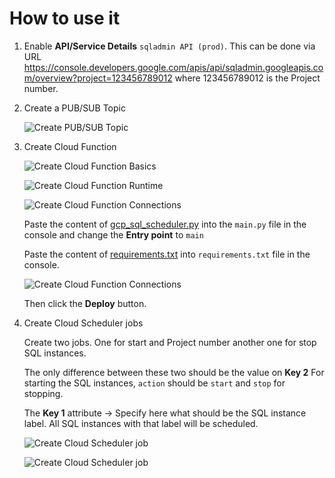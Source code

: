 # How to use it

1) Enable **API/Service Details** `sqladmin API (prod)`. This can be done via URL https://console.developers.google.com/apis/api/sqladmin.googleapis.com/overview?project=123456789012 where 123456789012 is the Project number.

2) Create a PUB/SUB Topic

   ![Create PUB/SUB Topic](./images/image_1.PNG)

3) Create Cloud Function

   ![Create Cloud Function Basics](./images/image_2.PNG)

   ![Create Cloud Function Runtime](./images/image_3.PNG)

   ![Create Cloud Function Connections](./images/image_4.PNG)

   Paste the content of [gcp_sql_scheduler.py](./gcp_sql_scheduler/gcp_sql_scheduler.py) into the `main.py` file in the console and change the **Entry point** to `main`

   Paste the content of [requirements.txt](./gcp_sql_scheduler/requirements.txt) into `requirements.txt` file in the console.

   ![Create Cloud Function Connections](./images/image_7.PNG)

   Then click the **Deploy** button.

4) Create Cloud Scheduler jobs

   Create two jobs. One for start and Project number another one for stop SQL instances.

   The only difference between these two should be the value on **Key 2**
   For starting the SQL instances, `action` should be `start` and `stop` for stopping.

   The **Key 1** attribute -> Specify here what should be the SQL instance label. All SQL instances with that label will be scheduled.

   ![Create Cloud Scheduler job](./images/image_5.PNG)

   ![Create Cloud Scheduler job](./images/image_6.PNG)
